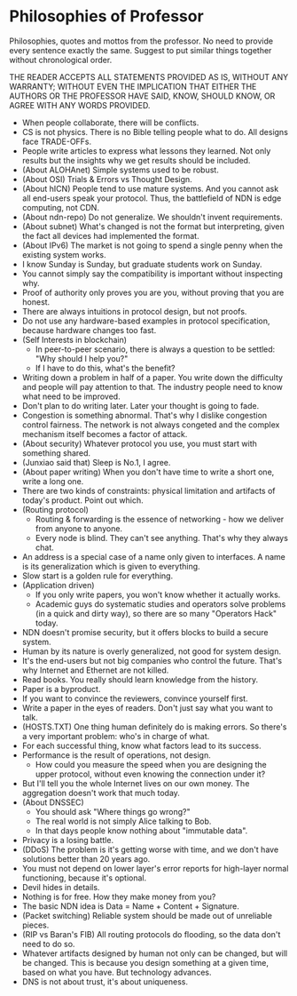 # Philosophies of Professor

Philosophies, quotes and mottos from the professor.
No need to provide every sentence exactly the same.
Suggest to put similar things together without chronological order.


THE READER ACCEPTS ALL STATEMENTS PROVIDED AS IS, WITHOUT ANY WARRANTY; WITHOUT
 EVEN THE IMPLICATION THAT EITHER THE AUTHORS OR THE PROFESSOR HAVE SAID, KNOW,
 SHOULD KNOW, OR AGREE WITH ANY WORDS PROVIDED.


* When people collaborate, there will be conflicts.
* CS is not physics. There is no Bible telling people what to do. All designs face TRADE-OFFs.
* People write articles to express what lessons they learned. Not only results but the insights why we get results should be included.
* (About ALOHAnet) Simple systems used to be robust.
* (About OSI) Trials & Errors vs Thought Design.
* (About hICN) People tend to use mature systems. And you cannot ask all end-users speak your protocol. Thus, the battlefield of NDN is edge computing, not CDN.
* (About ndn-repo) Do not generalize. We shouldn't invent requirements.
* (About subnet) What's changed is not the format but interpreting, given the fact all devices had implemented the format.
* (About IPv6) The market is not going to spend a single penny when the existing system works.
* I know Sunday is Sunday, but graduate students work on Sunday.
* You cannot simply say the compatibility is important without inspecting why.
* Proof of authority only proves you are you, without proving that you are honest.
* There are always intuitions in protocol design, but not proofs.
* Do not use any hardware-based examples in protocol specification, because hardware changes too fast.
* (Self Interests in blockchain)
    - In peer-to-peer scenario, there is always a question to be settled: "Why should I help you?"
    - If I have to do this, what's the benefit?
* Writing down a problem in half of a paper. You write down the difficulty and people will pay attention to that. The industry people need to know what need to be improved.
* Don't plan to do writing later. Later your thought is going to fade.
* Congestion is something abnormal. That's why I dislike congestion control fairness. The network is not always congeted and the complex mechanism itself becomes a factor of attack.
* (About security) Whatever protocol you use, you must start with something shared.
* (Junxiao said that) Sleep is No.1, I agree.
* (About paper writing) When you don't have time to write a short one, write a long one.
* There are two kinds of constraints: physical limitation and artifacts of today's product. Point out which.
* (Routing protocol)
    - Routing & forwarding is the essence of networking - how we deliver from anyone to anyone.
    - Every node is blind. They can't see anything. That's why they always chat.
* An address is a special case of a name only given to interfaces. A name is its generalization which is given to everything.
* Slow start is a golden rule for everything.
* (Application driven)
    - If you only write papers, you won't know whether it actually works.
    - Academic guys do systematic studies and operators solve problems (in a quick and dirty way), so there are so many "Operators Hack" today.
* NDN doesn't promise security, but it offers blocks to build a secure system.
* Human by its nature is overly generalized, not good for system design.
* It's the end-users but not big companies who control the future. That's why Internet and Ethernet are not killed.
* Read books. You really should learn knowledge from the history.
* Paper is a byproduct.
* If you want to convince the reviewers, convince yourself first.
* Write a paper in the eyes of readers. Don't just say what you want to talk.
* (HOSTS.TXT) One thing human definitely do is making errors. So there's a very important problem: who's in charge of what.
* For each successful thing, know what factors lead to its success.
* Performance is the result of operations, not design.
    - How could you measure the speed when you are designing the upper protocol, without even knowing the connection under it?
* But I'll tell you the whole Internet lives on our own money. The aggregation doesn't work that much today.
* (About DNSSEC)
    - You should ask "Where things go wrong?"
    - The real world is not simply Alice talking to Bob.
    - In that days people know nothing about "immutable data".
* Privacy is a losing battle.
* (DDoS) The problem is it's getting worse with time, and we don't have solutions better than 20 years ago.
* You must not depend on lower layer's error reports for high-layer normal functioning, because it's optional.
* Devil hides in details.
* Nothing is for free. How they make money from you?
* The basic NDN idea is Data = Name + Content + Signature.
* (Packet switching) Reliable system should be made out of unreliable pieces.
* (RIP vs Baran's FIB) All routing protocols do flooding, so the data don't need to do so.
* Whatever artifacts designed by human not only can be changed, but will be changed. This is because you design something at a given time, based on what you have. But technology advances.
* DNS is not about trust, it's about uniqueness.
